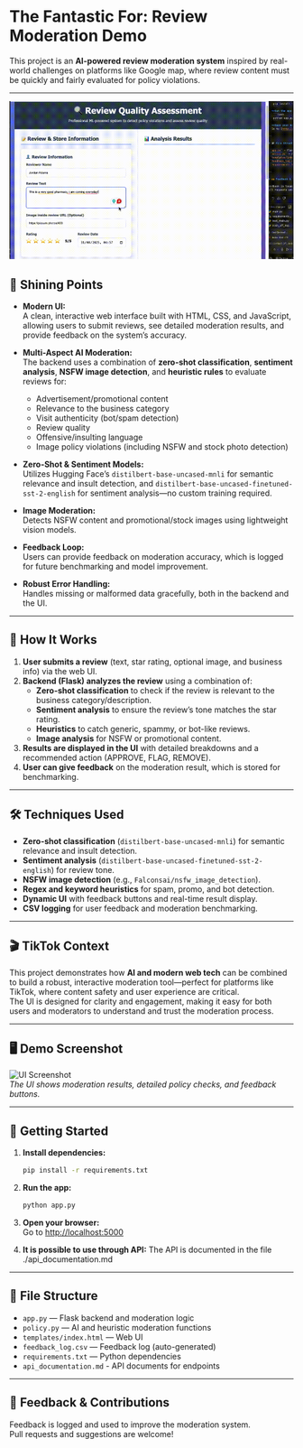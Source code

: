 # The Fantastic For: Review Moderation Demo

This project is an **AI-powered review moderation system** inspired by real-world challenges on platforms like Google map, where review content must be quickly and fairly evaluated for policy violations.

---

![Demo GIF](output.gif)

## 🌟 Shining Points

- **Modern UI:**  
  A clean, interactive web interface built with HTML, CSS, and JavaScript, allowing users to submit reviews, see detailed moderation results, and provide feedback on the system’s accuracy.

- **Multi-Aspect AI Moderation:**  
  The backend uses a combination of **zero-shot classification**, **sentiment analysis**, **NSFW image detection**, and **heuristic rules** to evaluate reviews for:
  - Advertisement/promotional content
  - Relevance to the business category
  - Visit authenticity (bot/spam detection)
  - Review quality
  - Offensive/insulting language
  - Image policy violations (including NSFW and stock photo detection)

- **Zero-Shot & Sentiment Models:**  
  Utilizes Hugging Face’s `distilbert-base-uncased-mnli` for semantic relevance and insult detection, and `distilbert-base-uncased-finetuned-sst-2-english` for sentiment analysis—no custom training required.

- **Image Moderation:**  
  Detects NSFW content and promotional/stock images using lightweight vision models.

- **Feedback Loop:**  
  Users can provide feedback on moderation accuracy, which is logged for future benchmarking and model improvement.

- **Robust Error Handling:**  
  Handles missing or malformed data gracefully, both in the backend and the UI.

---

## 🚀 How It Works

1. **User submits a review** (text, star rating, optional image, and business info) via the web UI.
2. **Backend (Flask) analyzes the review** using a combination of:
    - **Zero-shot classification** to check if the review is relevant to the business category/description.
    - **Sentiment analysis** to ensure the review’s tone matches the star rating.
    - **Heuristics** to catch generic, spammy, or bot-like reviews.
    - **Image analysis** for NSFW or promotional content.
3. **Results are displayed in the UI** with detailed breakdowns and a recommended action (APPROVE, FLAG, REMOVE).
4. **User can give feedback** on the moderation result, which is stored for benchmarking.

---

## 🛠️ Techniques Used

- **Zero-shot classification** (`distilbert-base-uncased-mnli`) for semantic relevance and insult detection.
- **Sentiment analysis** (`distilbert-base-uncased-finetuned-sst-2-english`) for review tone.
- **NSFW image detection** (e.g., `Falconsai/nsfw_image_detection`).
- **Regex and keyword heuristics** for spam, promo, and bot detection.
- **Dynamic UI** with feedback buttons and real-time result display.
- **CSV logging** for user feedback and moderation benchmarking.

---

## 🎬 TikTok Context

This project demonstrates how **AI and modern web tech** can be combined to build a robust, interactive moderation tool—perfect for platforms like TikTok, where content safety and user experience are critical.  
The UI is designed for clarity and engagement, making it easy for both users and moderators to understand and trust the moderation process.

---

## 🖥️ Demo Screenshot

![UI Screenshot](screenshot.png)  
*The UI shows moderation results, detailed policy checks, and feedback buttons.*

---

## 🏁 Getting Started

1. **Install dependencies:**
    ```bash
    pip install -r requirements.txt
    ```
2. **Run the app:**
    ```bash
    python app.py
    ```
3. **Open your browser:**  
   Go to [http://localhost:5000](http://localhost:5000)

4. **It is possible to use through API:**
   The API is documented in the file ./api_documentation.md

---

## 📂 File Structure

- `app.py` — Flask backend and moderation logic
- `policy.py` — AI and heuristic moderation functions
- `templates/index.html` — Web UI
- `feedback_log.csv` — Feedback log (auto-generated)
- `requirements.txt` — Python dependencies
- `api_documentation.md` - API documents for endpoints

---

## 🙌 Feedback & Contributions
Feedback is logged and used to improve the moderation system.  
Pull requests and suggestions are welcome!
